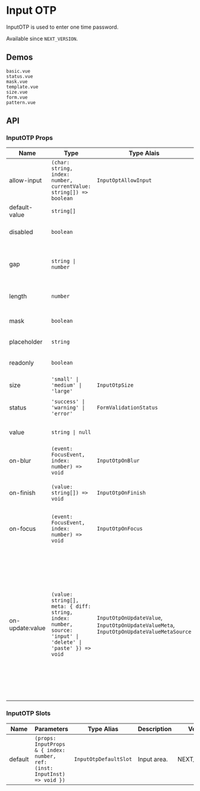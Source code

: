 # Input OTP

InputOTP is used to enter one time password.

Available since `NEXT_VERSION`.

## Demos

```demo
basic.vue
status.vue
mask.vue
template.vue
size.vue
form.vue
pattern.vue
```

## API

### InputOTP Props

| Name | Type | Type Alais | Default | Description | Version |
| --- | --- | --- | --- | --- | --- |
| allow-input | `(char: string, index: number, currentValue: string[]) => boolean` | `InputOptAllowInput` | `undefined` | Check the incoming value, if it returns `false`, input will not be accepted. | NEXT_VERSION |
| default-value | `string[]` |  | `[]` | Default value. | NEXT_VERSION |
| disabled | `boolean` |  | `false` | Whether the component is disabled. | NEXT_VERSION |
| gap | `string \| number` |  | `undefined` | Gap between different input. If not specified, the default styling would be applied. | NEXT_VERSION |
| length | `number` |  | `6` | Number of characters to initiate. | NEXT_VERSION |
| mask | `boolean` |  | `false` | Whether to enable password mode. | NEXT_VERSION |
| placeholder | `string` |  | `''` | Input placeholder. | NEXT_VERSION |
| readonly | `boolean` |  | `false` | Whether the component is readonly. | NEXT_VERSION |
| size | `'small' \| 'medium' \| 'large'` | `InputOtpSize` | `'medium'` | Size of the component. | NEXT_VERSION |
| status | `'success' \| 'warning' \| 'error'` | `FormValidationStatus` | `undefined` | The validation status of the component. | NEXT_VERSION |
| value | `string \| null` |  | `undefined` | Value of the component (in controlled mode). | NEXT_VERSION |
| on-blur | `(event: FocusEvent, index: number) => void` | `InputOtpOnBlur` | `undefined` | Callback fired when the focus is out of the component. | NEXT_VERSION |
| on-finish | `(value: string[]) => void` | `InputOtpOnFinish` | `undefined` | Callback fired when all child inputs are settled. | NEXT_VERSION |
| on-focus | `(event: FocusEvent, index: number) => void` | `InputOtpOnFocus` | `undefined` | Callback fired when the focus is moved from outside to the component. | NEXT_VERSION |
| on-update:value | `(value: string[], meta: { diff: string, index: number, source: 'input' \| 'delete' \| 'paste' }) => void` | `InputOtpOnUpdateValue`, `InputOtpOnUpdateValueMeta`, `InputOtpOnUpdateValueMetaSource` | `undefined` | Callback fired when user inputs value. `meta.index` is the start index of the value change.`meta.diff` is the content that changes. `meta.source` is the reason of the value change. If reason is `'delete'`, `meta.diff` is `''`. If reason is `'paste'`, `meta.diff` is the final accepted part of the paste content. | NEXT_VERSION |

### InputOTP Slots

| Name | Parameters | Type Alias | Description | Version |
| --- | --- | --- | --- | --- |
| default | `(props: InputProps & { index: number, ref: (inst: InputInst) => void })` | `InputOtpDefaultSlot` | Input area. | NEXT_VERSION |
